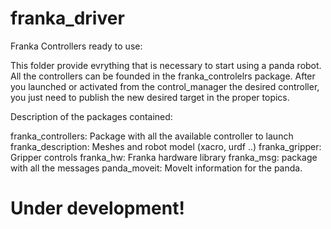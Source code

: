 # franka_driver
Franka Controllers ready to use:

This folder provide evrything that is necessary to start using a panda robot.
All the controllers can be founded in the franka_controlelrs package. After you launched or activated from the control_manager the desired controller, you just need to publish the new desired target in the proper topics.

Description of the packages contained:

franka_controllers: Package with all the available controller to launch
franka_description: Meshes and robot model (xacro, urdf ..)
franka_gripper: Gripper controls
franka_hw: Franka hardware library
franka_msg: package with all the messages
panda_moveit: MoveIt information for the panda.


# Under development! #

